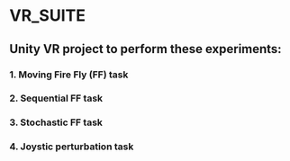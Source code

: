 # VR_SUITE
## Unity VR project to perform these experiments:
### 1. Moving Fire Fly (FF) task
### 2. Sequential FF task
### 3. Stochastic FF task
### 4. Joystic perturbation task
